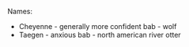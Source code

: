 Names:

* Cheyenne - generally more confident bab - wolf
* Taegen - anxious bab - north american river otter
